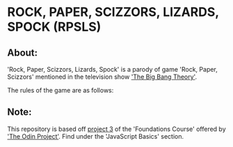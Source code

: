 # ROCK, PAPER, SCIZZORS, LIZARDS, SPOCK (RPSLS)

## About:
'Rock, Paper, Scizzors, Lizards, Spock' is a parody of game 'Rock, Paper, Scizzors' mentioned in the television show ['The Big Bang Theory'](https://en.wikipedia.org/wiki/The_Big_Bang_Theory).

The rules of the game are as follows:
<img src="">

## Note:
This repository is based off [project 3](https://www.theodinproject.com/lessons/foundations-rock-paper-scissors) of the 'Foundations Course' offered by ['The Odin Project'](https://www.theodinproject.com/). Find under the 'JavaScript Basics' section.